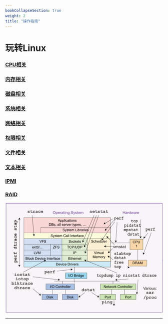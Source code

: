 ```yaml
---
bookCollapseSection: true
weight: 2
title: "操作指南"
---
```


# 玩转Linux

### [CPU相关](cpuOperation.md)

### [内存相关](memoryOperation.md)

### [磁盘相关](diskOperation.md)

### [系统相关](systemOperation.md)

### [网络相关](networkOperation.md)

### [权限相关](permissionsOperation.md)

### [文件相关](fileOperation.md)

### [文本相关](textOperation.md)

### [IPMI](ipmiOperation.md)

### [RAID](raidOperation.md)

![images](operation-command.png)

***
